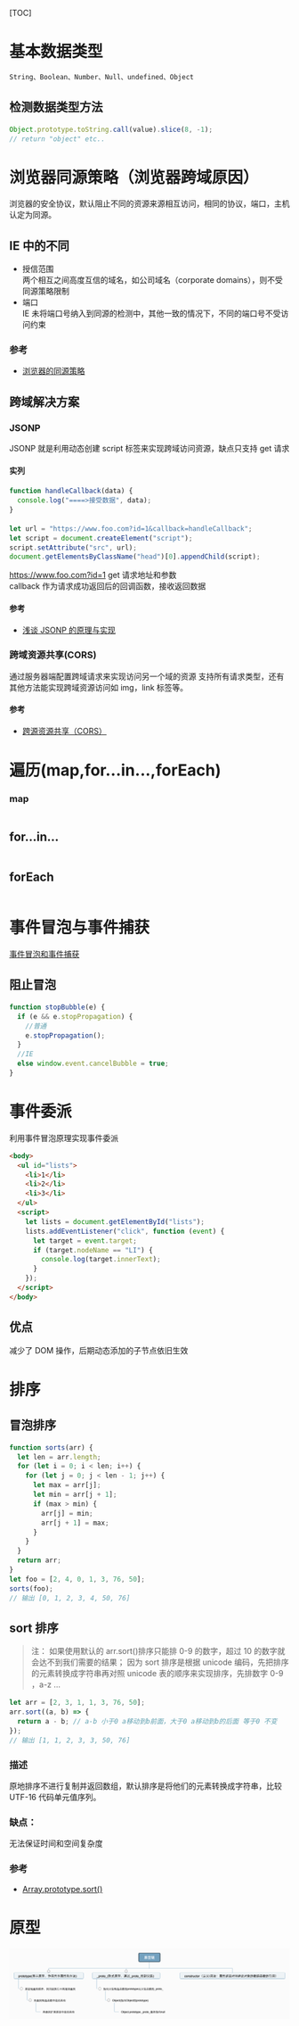[TOC]

# 基本数据类型

```js
String、Boolean、Number、Null、undefined、Object
```

## 检测数据类型方法

```js
Object.prototype.toString.call(value).slice(8, -1);
// return "object" etc..
```

# 浏览器同源策略（浏览器跨域原因）

浏览器的安全协议，默认阻止不同的资源来源相互访问，相同的协议，端口，主机认定为同源。

## IE 中的不同

- 授信范围  
  两个相互之间高度互信的域名，如公司域名（corporate domains），则不受同源策略限制
- 端口  
  IE 未将端口号纳入到同源的检测中，其他一致的情况下，不同的端口号不受访问约束

### 参考

- [浏览器的同源策略](https://developer.mozilla.org/zh-CN/docs/Web/Security/Same-origin_policy)

## 跨域解决方案

### JSONP

JSONP 就是利用动态创建 script 标签来实现跨域访问资源，缺点只支持 get 请求

#### 实列

```js
function handleCallback(data) {
  console.log("====>接受数据", data);
}

let url = "https://www.foo.com?id=1&callback=handleCallback";
let script = document.createElement("script");
script.setAttribute("src", url);
document.getElementsByClassName("head")[0].appendChild(script);
```

https://www.foo.com?id=1 get 请求地址和参数  
callback 作为请求成功返回后的回调函数，接收返回数据

#### 参考

- [浅谈 JSONP 的原理与实现](https://segmentfault.com/a/1190000007232373)

### 跨域资源共享(CORS)

通过服务器端配置跨域请求来实现访问另一个域的资源
支持所有请求类型，还有其他方法能实现跨域资源访问如 img，link 标签等。

#### 参考

- [跨源资源共享（CORS）](https://developer.mozilla.org/zh-CN/docs/Web/HTTP/Access_control_CORS)

# 遍历(map,for...in...,forEach)

### map

```js

```

## for...in...

```js

```

## forEach

```js

```

# 事件冒泡与事件捕获

[事件冒泡和事件捕获](https://www.jianshu.com/p/8311f782f70d)

## 阻止冒泡

```js
function stopBubble(e) {
  if (e && e.stopPropagation) {
    //普通
    e.stopPropagation();
  }
  //IE
  else window.event.cancelBubble = true;
}
```

# 事件委派

利用事件冒泡原理实现事件委派

```html
<body>
  <ul id="lists">
    <li>1</li>
    <li>2</li>
    <li>3</li>
  </ul>
  <script>
    let lists = document.getElementById("lists");
    lists.addEventListener("click", function (event) {
      let target = event.target;
      if (target.nodeName == "LI") {
        console.log(target.innerText);
      }
    });
  </script>
</body>
```

## 优点

减少了 DOM 操作，后期动态添加的子节点依旧生效

# 排序

## 冒泡排序

```js
function sorts(arr) {
  let len = arr.length;
  for (let i = 0; i < len; i++) {
    for (let j = 0; j < len - 1; j++) {
      let max = arr[j];
      let min = arr[j + 1];
      if (max > min) {
        arr[j] = min;
        arr[j + 1] = max;
      }
    }
  }
  return arr;
}
let foo = [2, 4, 0, 1, 3, 76, 50];
sorts(foo);
// 输出 [0, 1, 2, 3, 4, 50, 76]
```

## sort 排序

> 注：
> 如果使用默认的 arr.sort()排序只能排 0-9 的数字，超过 10 的数字就会达不到我们需要的结果；
> 因为 sort 排序是根据 unicode 编码，先把排序的元素转换成字符串再对照 unicode 表的顺序来实现排序，先排数字 0-9 ，a-z ...

```js
let arr = [2, 3, 1, 1, 3, 76, 50];
arr.sort((a, b) => {
  return a - b; // a-b 小于0 a移动到b前面，大于0 a移动到b的后面 等于0 不变
});
// 输出 [1, 1, 2, 3, 3, 50, 76]
```

### 描述

原地排序不进行复制并返回数组，默认排序是将他们的元素转换成字符串，比较 UTF-16 代码单元值序列。

### 缺点：

无法保证时间和空间复杂度

### 参考

- [Array.prototype.sort()](https://developer.mozilla.org/zh-CN/docs/Web/JavaScript/Reference/Global_Objects/Array/sort)

# 原型

![image](../images/2021041401.png)
